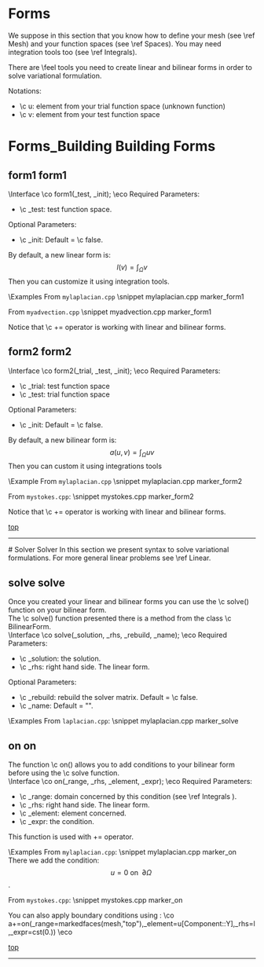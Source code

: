 Forms 
======


We suppose in this section that you know how to define your mesh (see \ref Mesh) and your function spaces (see \ref Spaces). You may need integration tools too (see \ref Integrals).

There are \feel tools you need to create linear and bilinear forms in order to solve variational formulation.

Notations:
* \c u: element from your trial function space (unknown function)
* \c v: element from your test function space

# Forms_Building Building Forms
## form1 form1
\Interface
\co
form1(_test, _init);
\eco
Required Parameters:
* \c _test: test function space.

Optional Parameters:
* \c _init: Default = \c false.

By default, a new linear form is:
$$
l(v)=\int_\Omega v
$$
Then you can customize it using integration tools.

\Examples
From `mylaplacian.cpp`
\snippet mylaplacian.cpp marker_form1

From `myadvection.cpp`
\snippet myadvection.cpp marker_form1

Notice that \c += operator is working with linear and bilinear forms.


## form2 form2
\Interface
\co
form2(_trial, _test, _init);
\eco
Required Parameters:
* \c _trial: test function space
* \c _test: trial function space

Optional Parameters:
* \c _init: Default = \c false.

By default, a new bilinear form is:
$$
a(u,v)=\int_\Omega uv
$$
Then you can custom it using integrations tools

\Example
From `mylaplacian.cpp`
\snippet mylaplacian.cpp marker_form2

From `mystokes.cpp`:
\snippet mystokes.cpp marker_form2

Notice that \c += operator is working with linear and bilinear forms.


<a href="#" class="top">top</a>
<hr>
# Solver Solver
In this section we present syntax to solve variational formulations. For more general linear problems see \ref Linear.<br>

## solve solve
Once you created your linear and bilinear forms you can use the \c solve() function on your bilinear form.<br>
The \c solve() function presented there is a method from the class \c BilinearForm.<br>
\Interface
\co
solve(_solution, _rhs, _rebuild, _name);
\eco
Required Parameters:
* \c _solution: the solution.
* \c _rhs: right hand side. The linear form.

Optional Parameters:
* \c _rebuild: rebuild the solver matrix. Default = \c false.
* \c _name: Default = "".

\Examples
From `laplacian.cpp`:
\snippet mylaplacian.cpp marker_solve

## on on
The function \c on() allows you to add conditions to your bilinear form before using the \c solve function.<br>
\Interface
\co
on(_range, _rhs, _element, _expr);
\eco
Required Parameters:
* \c _range: domain concerned by this condition (see \ref Integrals ).
* \c _rhs: right hand side. The linear form.
* \c _element: element concerned.
* \c _expr: the condition.

This function is used with += operator.

\Examples
From `mylaplacian.cpp`:
\snippet mylaplacian.cpp marker_on
There we add the condition:$$ u  =  0  \text{ on }\;\partial\Omega \;$$.

From `mystokes.cpp`:
\snippet mystokes.cpp marker_on

You can also apply boundary conditions using :
 \co
  a+=on(_range=markedfaces(mesh,"top"),_element=u[Component::Y],_rhs=l,_expr=cst(0.))
\eco

<a href="#" class="top">top</a>
<hr>


